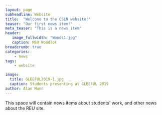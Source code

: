 ```yaml
---
layout: page
subheadline: Website
title:  "Welcome to the CSLN website!"
teaser: "Our first news item!"
meta_teaser: "This is a news item"
header:
   image_fullwidth: "Woods1.jpg"
   caption: MSU Woodlot
breadcrumb: true
categories:
    - news
tags:
    - website

image:
  title: GLEEFUL2019-1.jpg
  caption: Students presenting at GLEEFUL 2019
author: Alan Munn
---
```

This space will contain news items about students' work, and other news about the REU site.
